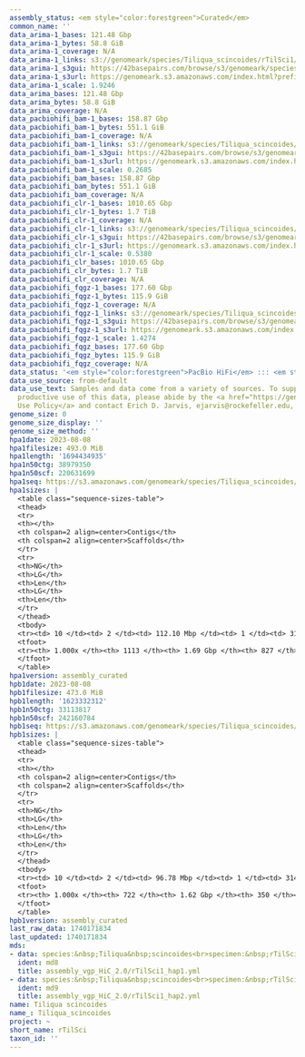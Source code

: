```yaml
---
assembly_status: <em style="color:forestgreen">Curated</em>
common_name: ''
data_arima-1_bases: 121.48 Gbp
data_arima-1_bytes: 58.8 GiB
data_arima-1_coverage: N/A
data_arima-1_links: s3://genomeark/species/Tiliqua_scincoides/rTilSci1/genomic_data/arima/<br>
data_arima-1_s3gui: https://42basepairs.com/browse/s3/genomeark/species/Tiliqua_scincoides/rTilSci1/genomic_data/arima/
data_arima-1_s3url: https://genomeark.s3.amazonaws.com/index.html?prefix=species/Tiliqua_scincoides/rTilSci1/genomic_data/arima/
data_arima-1_scale: 1.9246
data_arima_bases: 121.48 Gbp
data_arima_bytes: 58.8 GiB
data_arima_coverage: N/A
data_pacbiohifi_bam-1_bases: 158.87 Gbp
data_pacbiohifi_bam-1_bytes: 551.1 GiB
data_pacbiohifi_bam-1_coverage: N/A
data_pacbiohifi_bam-1_links: s3://genomeark/species/Tiliqua_scincoides/rTilSci1/genomic_data/pacbio_hifi/<br>
data_pacbiohifi_bam-1_s3gui: https://42basepairs.com/browse/s3/genomeark/species/Tiliqua_scincoides/rTilSci1/genomic_data/pacbio_hifi/
data_pacbiohifi_bam-1_s3url: https://genomeark.s3.amazonaws.com/index.html?prefix=species/Tiliqua_scincoides/rTilSci1/genomic_data/pacbio_hifi/
data_pacbiohifi_bam-1_scale: 0.2685
data_pacbiohifi_bam_bases: 158.87 Gbp
data_pacbiohifi_bam_bytes: 551.1 GiB
data_pacbiohifi_bam_coverage: N/A
data_pacbiohifi_clr-1_bases: 1010.65 Gbp
data_pacbiohifi_clr-1_bytes: 1.7 TiB
data_pacbiohifi_clr-1_coverage: N/A
data_pacbiohifi_clr-1_links: s3://genomeark/species/Tiliqua_scincoides/rTilSci1/genomic_data/pacbio_hifi/<br>
data_pacbiohifi_clr-1_s3gui: https://42basepairs.com/browse/s3/genomeark/species/Tiliqua_scincoides/rTilSci1/genomic_data/pacbio_hifi/
data_pacbiohifi_clr-1_s3url: https://genomeark.s3.amazonaws.com/index.html?prefix=species/Tiliqua_scincoides/rTilSci1/genomic_data/pacbio_hifi/
data_pacbiohifi_clr-1_scale: 0.5380
data_pacbiohifi_clr_bases: 1010.65 Gbp
data_pacbiohifi_clr_bytes: 1.7 TiB
data_pacbiohifi_clr_coverage: N/A
data_pacbiohifi_fqgz-1_bases: 177.60 Gbp
data_pacbiohifi_fqgz-1_bytes: 115.9 GiB
data_pacbiohifi_fqgz-1_coverage: N/A
data_pacbiohifi_fqgz-1_links: s3://genomeark/species/Tiliqua_scincoides/rTilSci1/genomic_data/pacbio_hifi/<br>
data_pacbiohifi_fqgz-1_s3gui: https://42basepairs.com/browse/s3/genomeark/species/Tiliqua_scincoides/rTilSci1/genomic_data/pacbio_hifi/
data_pacbiohifi_fqgz-1_s3url: https://genomeark.s3.amazonaws.com/index.html?prefix=species/Tiliqua_scincoides/rTilSci1/genomic_data/pacbio_hifi/
data_pacbiohifi_fqgz-1_scale: 1.4274
data_pacbiohifi_fqgz_bases: 177.60 Gbp
data_pacbiohifi_fqgz_bytes: 115.9 GiB
data_pacbiohifi_fqgz_coverage: N/A
data_status: '<em style="color:forestgreen">PacBio HiFi</em> ::: <em style="color:forestgreen">Arima</em>'
data_use_source: from-default
data_use_text: Samples and data come from a variety of sources. To support fair and
  productive use of this data, please abide by the <a href="https://genome10k.soe.ucsc.edu/data-use-policies/">Data
  Use Policy</a> and contact Erich D. Jarvis, ejarvis@rockefeller.edu, with any questions.
genome_size: 0
genome_size_display: ''
genome_size_method: ''
hpa1date: 2023-08-08
hpa1filesize: 493.0 MiB
hpa1length: '1694434935'
hpa1n50ctg: 38979350
hpa1n50scf: 220631699
hpa1seq: https://s3.amazonaws.com/genomeark/species/Tiliqua_scincoides/rTilSci1/assembly_curated/rTilSci1.hap1.cur.20230808.fasta.gz
hpa1sizes: |
  <table class="sequence-sizes-table">
  <thead>
  <tr>
  <th></th>
  <th colspan=2 align=center>Contigs</th>
  <th colspan=2 align=center>Scaffolds</th>
  </tr>
  <tr>
  <th>NG</th>
  <th>LG</th>
  <th>Len</th>
  <th>LG</th>
  <th>Len</th>
  </tr>
  </thead>
  <tbody>
  <tr><td> 10 </td><td> 2 </td><td> 112.10 Mbp </td><td> 1 </td><td> 314.85 Mbp </td></tr><tr><td> 20 </td><td> 3 </td><td> 97.34 Mbp </td><td> 2 </td><td> 282.99 Mbp </td></tr><tr><td> 30 </td><td> 5 </td><td> 57.77 Mbp </td><td> 2 </td><td> 282.99 Mbp </td></tr><tr><td> 40 </td><td> 9 </td><td> 49.85 Mbp </td><td> 3 </td><td> 237.25 Mbp </td></tr><tr style="background-color:#cccccc;"><td> 50 </td><td> 12 </td><td style="background-color:#88ff88;"> 38.98 Mbp </td><td> 4 </td><td style="background-color:#88ff88;"> 220.63 Mbp </td></tr><tr><td> 60 </td><td> 19 </td><td> 23.24 Mbp </td><td> 4 </td><td> 220.63 Mbp </td></tr><tr><td> 70 </td><td> 27 </td><td> 15.83 Mbp </td><td> 5 </td><td> 147.12 Mbp </td></tr><tr><td> 80 </td><td> 45 </td><td> 6.72 Mbp </td><td> 7 </td><td> 80.78 Mbp </td></tr><tr><td> 90 </td><td> 90 </td><td> 2.27 Mbp </td><td> 10 </td><td> 41.40 Mbp </td></tr><tr><td> 100 </td><td> 1113 </td><td> 1.67 Kbp </td><td> 827 </td><td> 14.02 Kbp </td></tr></tbody>
  <tfoot>
  <tr><th> 1.000x </th><th> 1113 </th><th> 1.69 Gbp </th><th> 827 </th><th> 1.69 Gbp </th></tr>
  </tfoot>
  </table>
hpa1version: assembly_curated
hpb1date: 2023-08-08
hpb1filesize: 473.0 MiB
hpb1length: '1623332312'
hpb1n50ctg: 33113817
hpb1n50scf: 242160784
hpb1seq: https://s3.amazonaws.com/genomeark/species/Tiliqua_scincoides/rTilSci1/assembly_curated/rTilSci1.hap2.cur.20230808.fasta.gz
hpb1sizes: |
  <table class="sequence-sizes-table">
  <thead>
  <tr>
  <th></th>
  <th colspan=2 align=center>Contigs</th>
  <th colspan=2 align=center>Scaffolds</th>
  </tr>
  <tr>
  <th>NG</th>
  <th>LG</th>
  <th>Len</th>
  <th>LG</th>
  <th>Len</th>
  </tr>
  </thead>
  <tbody>
  <tr><td> 10 </td><td> 2 </td><td> 96.78 Mbp </td><td> 1 </td><td> 314.32 Mbp </td></tr><tr><td> 20 </td><td> 4 </td><td> 81.08 Mbp </td><td> 2 </td><td> 272.45 Mbp </td></tr><tr><td> 30 </td><td> 6 </td><td> 57.70 Mbp </td><td> 2 </td><td> 272.45 Mbp </td></tr><tr><td> 40 </td><td> 9 </td><td> 46.53 Mbp </td><td> 3 </td><td> 242.16 Mbp </td></tr><tr style="background-color:#cccccc;"><td> 50 </td><td> 14 </td><td style="background-color:#88ff88;"> 33.11 Mbp </td><td> 3 </td><td style="background-color:#88ff88;"> 242.16 Mbp </td></tr><tr><td> 60 </td><td> 19 </td><td> 26.12 Mbp </td><td> 4 </td><td> 224.94 Mbp </td></tr><tr><td> 70 </td><td> 27 </td><td> 15.53 Mbp </td><td> 5 </td><td> 144.32 Mbp </td></tr><tr><td> 80 </td><td> 46 </td><td> 5.52 Mbp </td><td> 7 </td><td> 80.22 Mbp </td></tr><tr><td> 90 </td><td> 97 </td><td> 1.91 Mbp </td><td> 9 </td><td> 48.70 Mbp </td></tr><tr><td> 100 </td><td> 722 </td><td> 14.02 Kbp </td><td> 350 </td><td> 14.02 Kbp </td></tr></tbody>
  <tfoot>
  <tr><th> 1.000x </th><th> 722 </th><th> 1.62 Gbp </th><th> 350 </th><th> 1.62 Gbp </th></tr>
  </tfoot>
  </table>
hpb1version: assembly_curated
last_raw_data: 1740171834
last_updated: 1740171834
mds:
- data: species:&nbsp;Tiliqua&nbsp;scincoides<br>specimen:&nbsp;rTilSci1<br>projects:&nbsp;<br>&nbsp;&nbsp;-&nbsp;vgp<br>data_location:&nbsp;S3<br>release_to:&nbsp;S3<br>haplotype_to_curate:&nbsp;hap1<br>hap1:&nbsp;s3://genomeark/species/Tiliqua_scincoides/rTilSci1/assembly_vgp_HiC_2.0/rTilSci1.HiC.hap1.20230411.fasta.gz<br>hap2:&nbsp;s3://genomeark/species/Tiliqua_scincoides/rTilSci1/assembly_vgp_HiC_2.0/rTilSci1.HiC.hap2.20230411.fasta.gz<br>pretext_hap1:&nbsp;s3://genomeark/species/Tiliqua_scincoides/rTilSci1/assembly_vgp_HiC_2.0/evaluation/hap1/pretext/rTilSci1_hap1__s2_heatmap.pretext<br>pretext_hap2:&nbsp;s3://genomeark/species/Tiliqua_scincoides/rTilSci1/assembly_vgp_HiC_2.0/evaluation/hap2/pretext/rTilSci1_hap2__s2_heatmap.pretext<br>kmer_spectra_img:&nbsp;s3://genomeark/species/Tiliqua_scincoides/rTilSci1/assembly_vgp_HiC_2.0/evaluation/merqury/rTilSci1_png/<br>pacbio_read_dir:&nbsp;s3://genomeark/species/Tiliqua_scincoides/rTilSci1/genomic_data/pacbio_hifi/<br>pacbio_read_type:&nbsp;hifi<br>hic_read_dir:&nbsp;s3://genomeark/species/Tiliqua_scincoides/rTilSci1/genomic_data/arima/<br>pipeline:<br>&nbsp;&nbsp;-&nbsp;hifiasm&nbsp;(0.18.5+galaxy1)<br>&nbsp;&nbsp;-&nbsp;yahs&nbsp;(1.2a.2+galaxy0)<br>assembled_by_group:&nbsp;Rockefeller<br>notes:&nbsp;This&nbsp;was&nbsp;a&nbsp;hifiasm-HiC&nbsp;assembly&nbsp;of&nbsp;rTilSci1,&nbsp;resulting&nbsp;in&nbsp;two&nbsp;complete&nbsp;haplotypes.&nbsp;This&nbsp;individual&nbsp;did&nbsp;not&nbsp;have&nbsp;bionano&nbsp;data.&nbsp;HiC&nbsp;scaffolding&nbsp;was&nbsp;performed&nbsp;with&nbsp;yahs.&nbsp;The&nbsp;HiC&nbsp;prep&nbsp;was&nbsp;Arima&nbsp;kit&nbsp;2.&nbsp;I&nbsp;am&nbsp;submitting&nbsp;both&nbsp;hap1&nbsp;&&nbsp;hap2&nbsp;for&nbsp;dual&nbsp;curation.&nbsp;This&nbsp;is&nbsp;the&nbsp;curation&nbsp;ticket&nbsp;for&nbsp;hap1.&nbsp;Please&nbsp;note&nbsp;that&nbsp;both&nbsp;haplotypes&nbsp;show&nbsp;some&nbsp;false&nbsp;joins&nbsp;after&nbsp;yahs&nbsp;scaffolding.&nbsp;I&nbsp;tried&nbsp;to&nbsp;re-run&nbsp;yahs&nbsp;with&nbsp;different&nbsp;resolutions,&nbsp;but&nbsp;could&nbsp;not&nbsp;obtain&nbsp;a&nbsp;satisfactory&nbsp;result.
  ident: md8
  title: assembly_vgp_HiC_2.0/rTilSci1_hap1.yml
- data: species:&nbsp;Tiliqua&nbsp;scincoides<br>specimen:&nbsp;rTilSci1<br>projects:&nbsp;<br>&nbsp;&nbsp;-&nbsp;vgp<br>data_location:&nbsp;S3<br>release_to:&nbsp;S3<br>haplotype_to_curate:&nbsp;hap2<br>hap1:&nbsp;s3://genomeark/species/Tiliqua_scincoides/rTilSci1/assembly_vgp_HiC_2.0/rTilSci1.HiC.hap1.20230411.fasta.gz<br>hap2:&nbsp;s3://genomeark/species/Tiliqua_scincoides/rTilSci1/assembly_vgp_HiC_2.0/rTilSci1.HiC.hap2.20230411.fasta.gz<br>pretext_hap1:&nbsp;s3://genomeark/species/Tiliqua_scincoides/rTilSci1/assembly_vgp_HiC_2.0/evaluation/hap1/pretext/rTilSci1_hap1__s2_heatmap.pretext<br>pretext_hap2:&nbsp;s3://genomeark/species/Tiliqua_scincoides/rTilSci1/assembly_vgp_HiC_2.0/evaluation/hap2/pretext/rTilSci1_hap2__s2_heatmap.pretext<br>kmer_spectra_img:&nbsp;s3://genomeark/species/Tiliqua_scincoides/rTilSci1/assembly_vgp_HiC_2.0/evaluation/merqury/rTilSci1_png/<br>pacbio_read_dir:&nbsp;s3://genomeark/species/Tiliqua_scincoides/rTilSci1/genomic_data/pacbio_hifi/<br>pacbio_read_type:&nbsp;hifi<br>hic_read_dir:&nbsp;s3://genomeark/species/Tiliqua_scincoides/rTilSci1/genomic_data/arima/<br>pipeline:<br>&nbsp;&nbsp;-&nbsp;hifiasm&nbsp;(0.18.5+galaxy1)<br>&nbsp;&nbsp;-&nbsp;yahs&nbsp;(1.2a.2+galaxy0)<br>assembled_by_group:&nbsp;Rockefeller<br>notes:&nbsp;This&nbsp;was&nbsp;a&nbsp;hifiasm-HiC&nbsp;assembly&nbsp;of&nbsp;rTilSci1,&nbsp;resulting&nbsp;in&nbsp;two&nbsp;complete&nbsp;haplotypes.&nbsp;This&nbsp;individual&nbsp;did&nbsp;not&nbsp;have&nbsp;bionano&nbsp;data.&nbsp;HiC&nbsp;scaffolding&nbsp;was&nbsp;performed&nbsp;with&nbsp;yahs.&nbsp;The&nbsp;HiC&nbsp;prep&nbsp;was&nbsp;Arima&nbsp;kit&nbsp;2.&nbsp;I&nbsp;am&nbsp;submitting&nbsp;both&nbsp;hap1&nbsp;&&nbsp;hap2&nbsp;for&nbsp;dual&nbsp;curation.&nbsp;This&nbsp;is&nbsp;the&nbsp;curation&nbsp;ticket&nbsp;for&nbsp;hap2.&nbsp;Please&nbsp;note&nbsp;that&nbsp;both&nbsp;haplotypes&nbsp;show&nbsp;some&nbsp;false&nbsp;joins&nbsp;after&nbsp;yahs&nbsp;scaffolding.&nbsp;I&nbsp;tried&nbsp;to&nbsp;re-run&nbsp;yahs&nbsp;with&nbsp;different&nbsp;resolutions,&nbsp;but&nbsp;could&nbsp;not&nbsp;obtain&nbsp;a&nbsp;satisfactory&nbsp;result.
  ident: md9
  title: assembly_vgp_HiC_2.0/rTilSci1_hap2.yml
name: Tiliqua scincoides
name_: Tiliqua_scincoides
project: ~
short_name: rTilSci
taxon_id: ''
---
```

